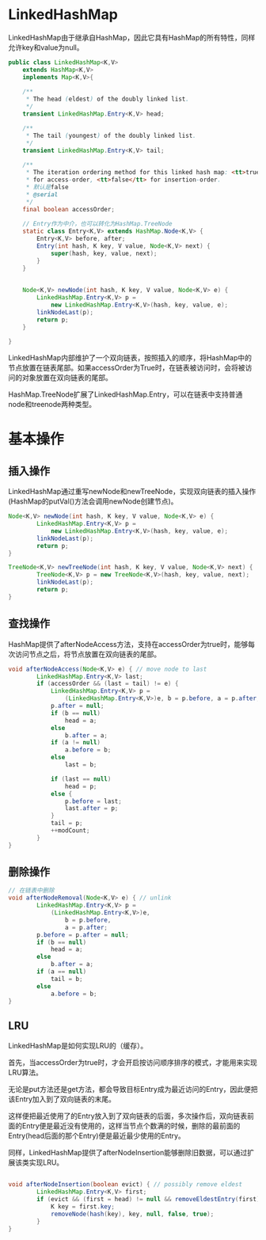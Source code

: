 # LinkedHashMap
LinkedHashMap由于继承自HashMap，因此它具有HashMap的所有特性，同样允许key和value为null。


```java
public class LinkedHashMap<K,V>
    extends HashMap<K,V>
    implements Map<K,V>{
    
    /**
     * The head (eldest) of the doubly linked list.
     */
    transient LinkedHashMap.Entry<K,V> head;

    /**
     * The tail (youngest) of the doubly linked list.
     */
    transient LinkedHashMap.Entry<K,V> tail;        
    
    /**
     * The iteration ordering method for this linked hash map: <tt>true</tt>
     * for access-order, <tt>false</tt> for insertion-order.
     * 默认是false
     * @serial
     */
    final boolean accessOrder;
    
    // Entry作为中介，也可以转化为HashMap.TreeNode 
    static class Entry<K,V> extends HashMap.Node<K,V> {
        Entry<K,V> before, after;
        Entry(int hash, K key, V value, Node<K,V> next) {
            super(hash, key, value, next);
        }
    }
 
     
    Node<K,V> newNode(int hash, K key, V value, Node<K,V> e) {
        LinkedHashMap.Entry<K,V> p =
            new LinkedHashMap.Entry<K,V>(hash, key, value, e);
        linkNodeLast(p);
        return p;
    }
                   
}
```

LinkedHashMap内部维护了一个双向链表，按照插入的顺序，将HashMap中的节点放置在链表尾部。如果accessOrder为True时，在链表被访问时，会将被访问的对象放置在双向链表的尾部。

HashMap.TreeNode扩展了LinkedHashMap.Entry，可以在链表中支持普通node和treenode两种类型。




# 基本操作

## 插入操作
LinkedHashMap通过重写newNode和newTreeNode，实现双向链表的插入操作(HashMap的putVal()方法会调用newNode创建节点)。

```java
Node<K,V> newNode(int hash, K key, V value, Node<K,V> e) {
        LinkedHashMap.Entry<K,V> p =
            new LinkedHashMap.Entry<K,V>(hash, key, value, e);
        linkNodeLast(p);
        return p;
}

TreeNode<K,V> newTreeNode(int hash, K key, V value, Node<K,V> next) {
        TreeNode<K,V> p = new TreeNode<K,V>(hash, key, value, next);
        linkNodeLast(p);
        return p;
}

```
## 查找操作
HashMap提供了afterNodeAccess方法，支持在accessOrder为true时，能够每次访问节点之后，将节点放置在双向链表的尾部。

```java
void afterNodeAccess(Node<K,V> e) { // move node to last
        LinkedHashMap.Entry<K,V> last;
        if (accessOrder && (last = tail) != e) {
            LinkedHashMap.Entry<K,V> p =
                (LinkedHashMap.Entry<K,V>)e, b = p.before, a = p.after;
            p.after = null;
            if (b == null)
                head = a;
            else
                b.after = a;
            if (a != null)
                a.before = b;
            else
                last = b;

            if (last == null)
                head = p;
            else {
                p.before = last;
                last.after = p;
            }
            tail = p;
            ++modCount;
        }
}
```

## 删除操作

```java
// 在链表中删除
void afterNodeRemoval(Node<K,V> e) { // unlink
        LinkedHashMap.Entry<K,V> p =
            (LinkedHashMap.Entry<K,V>)e,
                b = p.before,
                a = p.after;
        p.before = p.after = null;
        if (b == null)
            head = a;
        else
            b.after = a;
        if (a == null)
            tail = b;
        else
            a.before = b;
}
```

## LRU
LinkedHashMap是如何实现LRU的（缓存）。

首先，当accessOrder为true时，才会开启按访问顺序排序的模式，才能用来实现LRU算法。

无论是put方法还是get方法，都会导致目标Entry成为最近访问的Entry，因此便把该Entry加入到了双向链表的末尾。

这样便把最近使用了的Entry放入到了双向链表的后面，多次操作后，双向链表前面的Entry便是最近没有使用的，这样当节点个数满的时候，删除的最前面的Entry(head后面的那个Entry)便是最近最少使用的Entry。

同样，LinkedHashMap提供了afterNodeInsertion能够删除旧数据，可以通过扩展该类实现LRU。

```java

void afterNodeInsertion(boolean evict) { // possibly remove eldest
        LinkedHashMap.Entry<K,V> first;
        if (evict && (first = head) != null && removeEldestEntry(first)) {
            K key = first.key;
            removeNode(hash(key), key, null, false, true);
        }
}

```
















